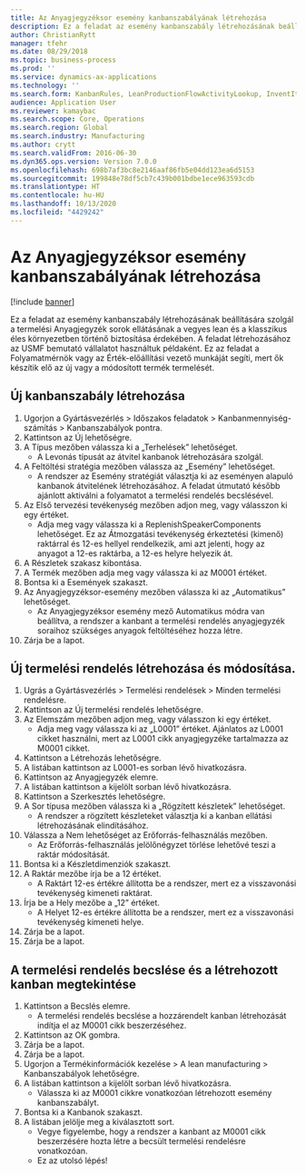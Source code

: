 ```yaml
---
title: Az Anyagjegyzéksor esemény kanbanszabályának létrehozása
description: Ez a feladat az esemény kanbanszabály létrehozásának beállítására szolgál a termelési Anyagjegyzék sorok ellátásának a vegyes lean és a klasszikus éles környezetben történő biztosítása érdekében.
author: ChristianRytt
manager: tfehr
ms.date: 08/29/2018
ms.topic: business-process
ms.prod: ''
ms.service: dynamics-ax-applications
ms.technology: ''
ms.search.form: KanbanRules, LeanProductionFlowActivityLookup, InventItemIdLookupSimple, ProdTableListPage, ProdTableCreate, InventItemIdLookupPurchase, ProdTable, ProdBOM, ProdParmCostEstimation
audience: Application User
ms.reviewer: kamaybac
ms.search.scope: Core, Operations
ms.search.region: Global
ms.search.industry: Manufacturing
ms.author: crytt
ms.search.validFrom: 2016-06-30
ms.dyn365.ops.version: Version 7.0.0
ms.openlocfilehash: 698b7af3bc8e2146aaf86fb5e04dd123ea6d5153
ms.sourcegitcommit: 199848e78df5cb7c439b001bdbe1ece963593cdb
ms.translationtype: HT
ms.contentlocale: hu-HU
ms.lasthandoff: 10/13/2020
ms.locfileid: "4429242"
---
```

# <a name="create-a-bom-line-event-kanban-rule"></a>Az Anyagjegyzéksor esemény kanbanszabályának létrehozása

[!include [banner](../../includes/banner.md)]

Ez a feladat az esemény kanbanszabály létrehozásának beállítására szolgál a termelési Anyagjegyzék sorok ellátásának a vegyes lean és a klasszikus éles környezetben történő biztosítása érdekében. A feladat létrehozásához az USMF bemutató vállalatot használtuk példaként. Ez az feladat a Folyamatmérnök vagy az Érték-előállítási vezető munkáját segíti, mert ők készítik elő az új vagy a módosított termék termelését.


## <a name="create-a-new-kanban-rule"></a>Új kanbanszabály létrehozása
1. Ugorjon a Gyártásvezérlés > Időszakos feladatok > Kanbanmennyiség-számítás > Kanbanszabályok pontra.
2. Kattintson az Új lehetőségre.
3. A Típus mezőben válassza ki a „Terhelések” lehetőséget.
    * A Levonás típusát az átvitel kanbanok létrehozására szolgál.  
4. A Feltöltési stratégia mezőben válassza az „Esemény” lehetőséget.
    * A rendszer az Esemény stratégiát választja ki az eseményen alapuló kanbanok átvitelének létrehozásához. A feladat útmutató később ajánlott aktiválni a folyamatot a termelési rendelés becslésével.  
5. Az Első tervezési tevékenység mezőben adjon meg, vagy válasszon ki egy értéket.
    * Adja meg vagy válassza ki a ReplenishSpeakerComponents lehetőséget. Ez az Átmozgatási tevékenység érkeztetési (kimenő) raktárral és 12-es hellyel rendelkezik, ami azt jelenti, hogy az anyagot a 12-es raktárba, a 12-es helyre helyezik át.  
6. A Részletek szakasz kibontása.
7. A Termék mezőben adja meg vagy válassza ki az M0001 értéket.
8. Bontsa ki a Események szakaszt.
9. Az Anyagjegyzéksor-esemény mezőben válassza ki az „Automatikus” lehetőséget.
    * Az Anyagjegyzéksor esemény mező Automatikus módra van beállítva, a rendszer a kanbant a termelési rendelés anyagjegyzék soraihoz szükséges anyagok feltöltéséhez hozza létre.  
10. Zárja be a lapot.

## <a name="create-and-modify-a-new-production-order"></a>Új termelési rendelés létrehozása és módosítása.
1. Ugrás a Gyártásvezérlés > Termelési rendelések > Minden termelési rendelésre.
2. Kattintson az Új termelési rendelés lehetőségre.
3. Az Elemszám mezőben adjon meg, vagy válasszon ki egy értéket.
    * Adja meg vagy válassza ki az „L0001” értéket. Ajánlatos az L0001 cikket használni, mert az L0001 cikk anyagjegyzéke tartalmazza az M0001 cikket.  
4. Kattintson a Létrehozás lehetőségre.
5. A listában kattintson az L0001-es sorban lévő hivatkozásra.
6. Kattintson az Anyagjegyzék elemre.
7. A listában kattintson a kijelölt sorban lévő hivatkozásra.
8. Kattintson a Szerkesztés lehetőségre.
9. A Sor típusa mezőben válassza ki a „Rögzített készletek” lehetőséget.
    * A rendszer a rögzített készleteket választja ki a kanban ellátási létrehozásának elindításához.  
10. Válassza a Nem lehetőséget az Erőforrás-felhasználás mezőben.
    * Az Erőforrás-felhasználás jelölőnégyzet törlése lehetővé teszi a raktár módosítását.  
11. Bontsa ki a Készletdimenziók szakaszt.
12. A Raktár mezőbe írja be a 12 értéket.
    * A Raktárt 12-es értékre állította be a rendszer, mert ez a visszavonási tevékenység kimeneti raktárat.  
13. Írja be a Hely mezőbe a „12” értéket.
    * A Helyet 12-es értékre állította be a rendszer, mert ez a visszavonási tevékenység kimeneti helye.  
14. Zárja be a lapot.
15. Zárja be a lapot.

## <a name="estimate-the-production-order-and-view-the-kanban-created"></a>A termelési rendelés becslése és a létrehozott kanban megtekintése
1. Kattintson a Becslés elemre.
    * A termelési rendelés becslése a hozzárendelt kanban létrehozását indítja el az M0001 cikk beszerzéséhez.  
2. Kattintson az OK gombra.
3. Zárja be a lapot.
4. Zárja be a lapot.
5. Ugorjon a Termékinformációk kezelése > A lean manufacturing > Kanbanszabályok lehetőségre.
6. A listában kattintson a kijelölt sorban lévő hivatkozásra.
    * Válassza ki az M0001 cikkre vonatkozóan létrehozott esemény kanbanszabályt.  
7. Bontsa ki a Kanbanok szakaszt.
8. A listában jelölje meg a kiválasztott sort.
    * Vegye figyelembe, hogy a rendszer a kanbant az M0001 cikk beszerzésére hozta létre a becsült termelési rendelésre vonatkozóan.  
    * Ez az utolsó lépés!  


